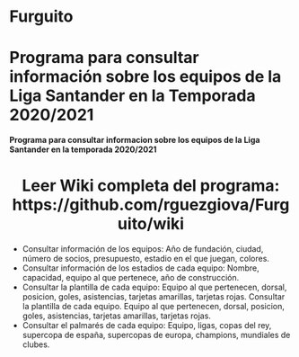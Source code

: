#  Furguito
<b>Programa para consultar información sobre los equipos de la Liga Santander en la Temporada 2020/2021</b>
=======
<b>Programa para consultar informacion sobre los equipos de la Liga Santander en la temporada 2020/2021</b>

<H1 align="center">Leer Wiki completa del programa:<br>
https://github.com/rguezgiova/Furguito/wiki
 </H1>
 
 <ul>
 <li>
 Consultar información de los equipos: Año de fundación, ciudad, número de socios, presupuesto, estadio en el que juegan, colores.
  <li>
   Consultar información de los estadios de cada equipo: Nombre, capacidad, equipo al que pertenece, año de construcción.
   <li>
    Consultar la plantilla de cada equipo: Equipo al que pertenecen, dorsal, posicion, goles, asistencias, tarjetas amarillas, tarjetas rojas.
    Consultar la plantilla de cada equipo. Equipo al que pertenecen, dorsal, posicion, goles, asistencias, tarjetas amarillas, tarjetas rojas.
    <li>
     Consultar el palmarés de cada equipo: Equipo, ligas, copas del rey, supercopa de españa, supercopas de europa, champions, mundiales de clubes.
